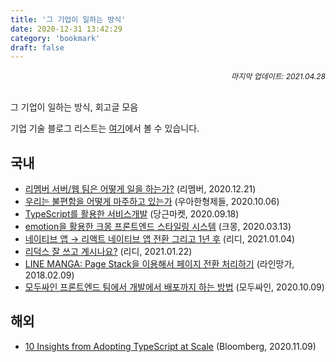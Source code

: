 ```yaml
---
title: '그 기업이 일하는 방식'
date: 2020-12-31 13:42:29
category: 'bookmark'
draft: false
---
```


<div style="font-size: 12px; font-style: italic; text-align: right;">
마지막 업데이트: 2021.04.28
</div>

<!-- - <a href="" target="_blank"></a> -->

<br />

그 기업이 일하는 방식, 회고글 모음

기업 기술 블로그 리스트는 <a href="https://howdy-mj.me/bookmark/develop/#%EA%B8%B0%EC%97%85" target="_blank">여기</a>에서 볼 수 있습니다.

## 국내

- <a href="https://blog.dramancompany.com/2020/12/%eb%a6%ac%eb%a9%a4%eb%b2%84-%ec%84%9c%eb%b2%84-%ec%9b%b9-%ed%8c%80%ec%9d%80-%ec%96%b4%eb%96%bb%ea%b2%8c-%ec%9d%bc%ec%9d%84-%ed%95%98%eb%8a%94%ea%b0%80/" target="_blank">리멤버 서버/웹 팀은 어떻게 일을 하는가?</a> (리멤버, 2020.12.21)
- <a href="https://woowabros.github.io/experience/2020/10/06/thiiing-system-improvement.html" target="_blank">우리는 불편함을 어떻게 마주하고 있는가</a> (우아한형제들, 2020.10.06)
- <a href="https://medium.com/daangn/typescript%EB%A5%BC-%ED%99%9C%EC%9A%A9%ED%95%9C-%EC%84%9C%EB%B9%84%EC%8A%A4%EA%B0%9C%EB%B0%9C-73877a741dbc" target="_blank">TypeScript를 활용한 서비스개발</a> (당근마켓, 2020.09.18)
- <a href="https://brunch.co.kr/@kmongdev/17" target="_blank">emotion을 활용한 크몽 프론트엔드 스타일링 시스템</a> (크몽, 2020.03.13)
- <a href="https://ridicorp.com/story/react-native-1year-review/" target="_blank">네이티브 앱 → 리액트 네이티브 앱 전환 그리고 1년 후</a> (리디, 2021.01.04)
- <a href="https://ridicorp.com/story/how-to-use-redux-in-ridi" target="_blank">리덕스 잘 쓰고 계시나요?</a> (리디, 2021.01.22)
- <a href="https://engineering.linecorp.com/ko/blog/line-manga-smooth-page-transition-with-page-stack/?fbclid=IwAR3dA1Bp8CKShH4M8EMCZIPyCBYXhCUWlYnRqyXz11Gf6O3TbTm3zc1iKBo" target="_blank">LINE MANGA: Page Stack을 이용해서 페이지 전환 처리하기</a> (라인망가, 2018.02.09)
- <a href="https://medium.com/modusign/%EB%AA%A8%EB%91%90%EC%8B%B8%EC%9D%B8-%ED%94%84%EB%A1%A0%ED%8A%B8%EC%97%94%EB%93%9C-%ED%8C%80%EC%97%90%EC%84%9C-%EA%B0%9C%EB%B0%9C%EC%97%90%EC%84%9C-%EB%B0%B0%ED%8F%AC%EA%B9%8C%EC%A7%80-%ED%95%98%EB%8A%94-%EB%B0%A9%EB%B2%95-d171609d68c2" target="_blank">모두싸인 프론트엔드 팀에서 개발에서 배포까지 하는 방법</a> (모두싸인, 2020.10.09)

## 해외

- <a href="https://www.techatbloomberg.com/blog/10-insights-adopting-typescript-at-scale/" target="_blank">10 Insights from Adopting TypeScript at Scale</a> (Bloomberg, 2020.11.09)
